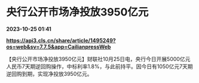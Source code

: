 # 央行公开市场净投放3950亿元

**2023-10-25 01:41**

**https://api3.cls.cn/share/article/1495249?os=web&sv=7.7.5&app=CailianpressWeb**

【央行公开市场净投放3950亿元】财联社10月25日电，央行今日开展5000亿元人民币7天期逆回购操作，中标利率1.8%，与此前持平。因今日有1050亿元7天期逆回购到期，实现净投放3950亿元。